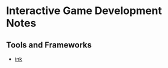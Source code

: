 # Interactive Game Development Notes

## Tools and Frameworks

- [ink](https://www.inklestudios.com/ink/)
